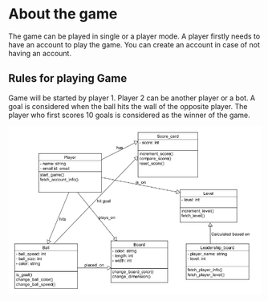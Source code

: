 # About the game

The game can be played in single or a player mode.
A player firstly needs to have an account to play the game.
You can create an account in case of not having an account.

## Rules for playing Game

Game will be started by player 1. Player 2 can be another player or a bot.
A goal is considered when the ball hits the wall of the opposite player.
The player who first scores 10 goals is considered as the winner of the game.

![Sample Deployment](./pong_game.png)
